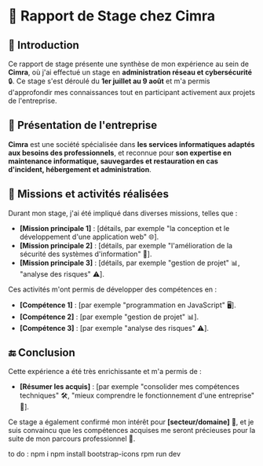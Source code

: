 # 📄 Rapport de Stage chez Cimra

## 📝 Introduction

Ce rapport de stage présente une synthèse de mon expérience au sein de **Cimra**, où j'ai effectué un stage en **administration réseau et cybersécurité** 🔒. Ce stage s'est déroulé du **1er juillet au 9 août** et m'a permis d'approfondir mes connaissances tout en participant activement aux projets de l'entreprise.

## 🏢 Présentation de l'entreprise

**Cimra** est une société spécialisée dans **les services informatiques adaptés aux besoins des professionnels**, et reconnue pour **son expertise en maintenance informatique, sauvegardes et restauration en cas d'incident, hébergement et administration**.

## 💼 Missions et activités réalisées

Durant mon stage, j'ai été impliqué dans diverses missions, telles que :

- **[Mission principale 1]** : [détails, par exemple "la conception et le développement d'une application web" 🌐].
- **[Mission principale 2]** : [détails, par exemple "l'amélioration de la sécurité des systèmes d'information" 🔐].
- **[Mission principale 3]** : [détails, par exemple "gestion de projet" 📊, "analyse des risques" ⚠️].

Ces activités m'ont permis de développer des compétences en :

- **[Compétence 1]** : [par exemple "programmation en JavaScript" 🖥️].
- **[Compétence 2]** : [par exemple "gestion de projet" 📊].
- **[Compétence 3]** : [par exemple "analyse des risques" ⚠️].

## 🔚 Conclusion

Cette expérience a été très enrichissante et m'a permis de :

- **[Résumer les acquis]** : [par exemple "consolider mes compétences techniques" 🛠️, "mieux comprendre le fonctionnement d'une entreprise" 🏢].

Ce stage a également confirmé mon intérêt pour **[secteur/domaine]** 🌟, et je suis convaincu que les compétences acquises me seront précieuses pour la suite de mon parcours professionnel 🚀.



to do :
npm i
npm install bootstrap-icons
rpm run dev

